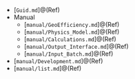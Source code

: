   *  [`Guid.md`]@(Ref)
  * Manual
     *  [`manual/GeoEfficiency.md`]@(Ref)
     *  [`manual/Physics_Model.md`]@(Ref)
     *  [`manual/Calculations.md`]@(Ref)
     *  [`manual/Output_Interface.md`]@(Ref)
     *  [`manual/Input_Batch.md`]@(Ref)
  *  [`manual/Development.md`]@(Ref)
  *  [`manual/list.md`]@(Ref)